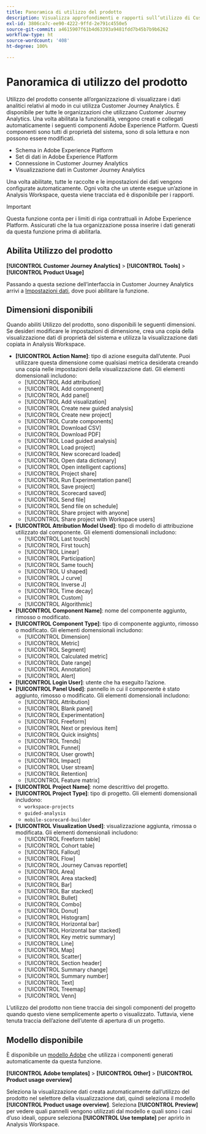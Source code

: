 ```yaml
---
title: Panoramica di utilizzo del prodotto
description: Visualizza approfondimenti e rapporti sull’utilizzo di Customer Journey Analytics da parte della tua organizzazione.
exl-id: 3806ca7c-ee90-4222-9ffd-2e791c4550e5
source-git-commit: a4615907f61b4d63393a9481fdd7b45b7b9b6262
workflow-type: ht
source-wordcount: '408'
ht-degree: 100%

---
```


# Panoramica di utilizzo del prodotto

Utilizzo del prodotto consente all’organizzazione di visualizzare i dati analitici relativi al modo in cui utilizza Customer Journey Analytics. È disponibile per tutte le organizzazioni che utilizzano Customer Journey Analytics. Una volta abilitata la funzionalità, vengono creati e collegati automaticamente i seguenti componenti Adobe Experience Platform. Questi componenti sono tutti di proprietà del sistema, sono di sola lettura e non possono essere modificati.

* Schema in Adobe Experience Platform
* Set di dati in Adobe Experience Platform
* Connessione in Customer Journey Analytics
* Visualizzazione dati in Customer Journey Analytics

Una volta abilitate, tutte le raccolte e le impostazioni dei dati vengono configurate automaticamente. Ogni volta che un utente esegue un’azione in Analysis Workspace, questa viene tracciata ed è disponibile per i rapporti.

>[!IMPORTANT]
>
>Questa funzione conta per i limiti di riga contrattuali in Adobe Experience Platform. Assicurati che la tua organizzazione possa inserire i dati generati da questa funzione prima di abilitarla.

## Abilita Utilizzo del prodotto

**[!UICONTROL Customer Journey Analytics]** > **[!UICONTROL Tools]** > **[!UICONTROL Product Usage]**

Passando a questa sezione dell’interfaccia in Customer Journey Analytics arrivi a [Impostazioni dati](data-settings.md), dove puoi abilitare la funzione.

## Dimensioni disponibili

Quando abiliti Utilizzo del prodotto, sono disponibili le seguenti dimensioni. Se desideri modificare le impostazioni di dimensione, crea una copia della visualizzazione dati di proprietà del sistema e utilizza la visualizzazione dati copiata in Analysis Workspace.

* **[!UICONTROL Action Name]**: tipo di azione eseguita dall’utente. Puoi utilizzare questa dimensione come qualsiasi metrica desiderata creando una copia nelle impostazioni della visualizzazione dati. Gli elementi domensionali includono:
   * [!UICONTROL Add attribution]
   * [!UICONTROL Add component]
   * [!UICONTROL Add panel]
   * [!UICONTROL Add visualization]
   * [!UICONTROL Create new guided analysis]
   * [!UICONTROL Create new project]
   * [!UICONTROL Curate components]
   * [!UICONTROL Download CSV]
   * [!UICONTROL Download PDF]
   * [!UICONTROL Load guided analysis]
   * [!UICONTROL Load project]
   * [!UICONTROL New scorecard loaded]
   * [!UICONTROL Open data dictionary]
   * [!UICONTROL Open intelligent captions]
   * [!UICONTROL Project share]
   * [!UICONTROL Run Experimentation panel]
   * [!UICONTROL Save project]
   * [!UICONTROL Scorecard saved]
   * [!UICONTROL Send file]
   * [!UICONTROL Send file on schedule]
   * [!UICONTROL Share project with anyone]
   * [!UICONTROL Share project with Workspace users]
* **[!UICONTROL Attribution Model Used]**: tipo di modello di attribuzione utilizzato dal componente. Gli elementi domensionali includono:
   * [!UICONTROL Last touch]
   * [!UICONTROL First touch]
   * [!UICONTROL Linear]
   * [!UICONTROL Participation]
   * [!UICONTROL Same touch]
   * [!UICONTROL U shaped]
   * [!UICONTROL J curve]
   * [!UICONTROL Inverse J]
   * [!UICONTROL Time decay]
   * [!UICONTROL Custom]
   * [!UICONTROL Algorithmic]
* **[!UICONTROL Component Name]**: nome del componente aggiunto, rimosso o modificato.
* **[!UICONTROL Component Type]**: tipo di componente aggiunto, rimosso o modificato. Gli elementi domensionali includono:
   * [!UICONTROL Dimension]
   * [!UICONTROL Metric]
   * [!UICONTROL Segment]
   * [!UICONTROL Calculated metric]
   * [!UICONTROL Date range]
   * [!UICONTROL Annotation]
   * [!UICONTROL Alert]
* **[!UICONTROL Login User]**: utente che ha eseguito l’azione.
* **[!UICONTROL Panel Used]**: pannello in cui il componente è stato aggiunto, rimosso o modificato. Gli elementi domensionali includono:
   * [!UICONTROL Attribution]
   * [!UICONTROL Blank panel]
   * [!UICONTROL Experimentation]
   * [!UICONTROL Freeform]
   * [!UICONTROL Next or previous item]
   * [!UICONTROL Quick insights]
   * [!UICONTROL Trends]
   * [!UICONTROL Funnel]
   * [!UICONTROL User growth]
   * [!UICONTROL Impact]
   * [!UICONTROL User stream]
   * [!UICONTROL Retention]
   * [!UICONTROL Feature matrix]
* **[!UICONTROL Project Name]**: nome descrittivo del progetto.
* **[!UICONTROL Project Type]**: tipo di progetto. Gli elementi domensionali includono:
   * `workspace-projects`
   * `guided-analysis`
   * `mobile-scorecard-builder`
* **[!UICONTROL Visualization Used]**: visualizzazione aggiunta, rimossa o modificata. Gli elementi domensionali includono:
   * [!UICONTROL Freeform table]
   * [!UICONTROL Cohort table]
   * [!UICONTROL Fallout]
   * [!UICONTROL Flow]
   * [!UICONTROL Journey Canvas reportlet]
   * [!UICONTROL Area]
   * [!UICONTROL Area stacked]
   * [!UICONTROL Bar]
   * [!UICONTROL Bar stacked]
   * [!UICONTROL Bullet]
   * [!UICONTROL Combo]
   * [!UICONTROL Donut]
   * [!UICONTROL Histogram]
   * [!UICONTROL Horizontal bar]
   * [!UICONTROL Horizontal bar stacked]
   * [!UICONTROL Key metric summary]
   * [!UICONTROL Line]
   * [!UICONTROL Map]
   * [!UICONTROL Scatter]
   * [!UICONTROL Section header]
   * [!UICONTROL Summary change]
   * [!UICONTROL Summary number]
   * [!UICONTROL Text]
   * [!UICONTROL Treemap]
   * [!UICONTROL Venn]

L’utilizzo del prodotto non tiene traccia dei singoli componenti del progetto quando questo viene semplicemente aperto o visualizzato. Tuttavia, viene tenuta traccia dell’azione dell’utente di apertura di un progetto.

## Modello disponibile

È disponibile un [modello Adobe](/help/analysis-workspace/templates/use-templates.md) che utilizza i componenti generati automaticamente da questa funzione.

**[!UICONTROL Adobe templates]** > **[!UICONTROL Other]** > **[!UICONTROL Product usage overview]**

Seleziona la visualizzazione dati creata automaticamente dall’utilizzo del prodotto nel selettore della visualizzazione dati, quindi seleziona il modello **[!UICONTROL Product usage overview]**. Seleziona **[!UICONTROL Preview]** per vedere quali pannelli vengono utilizzati dal modello e quali sono i casi d’uso ideali, oppure seleziona **[!UICONTROL Use template]** per aprirlo in Analysis Workspace.
